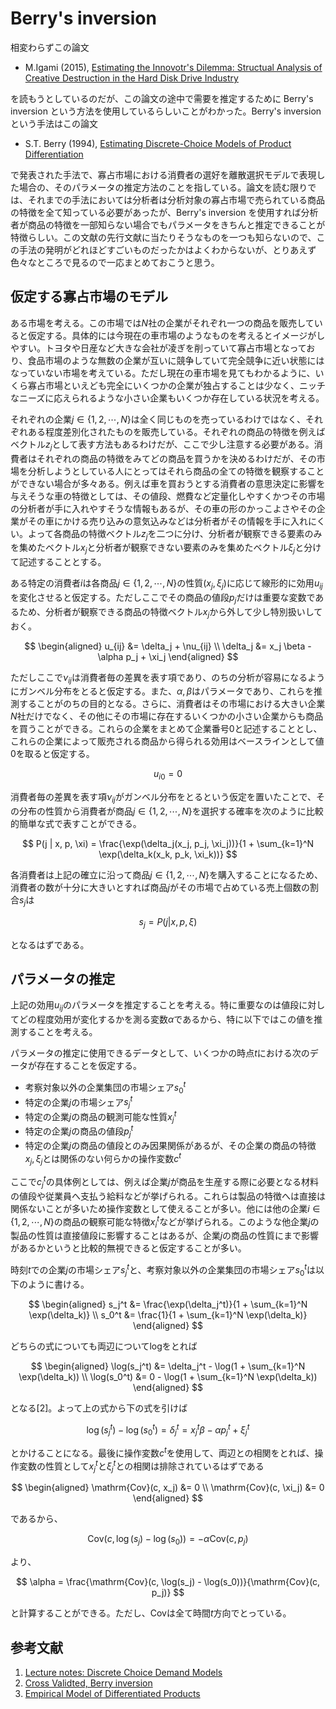 # Berry's inversion

相変わらずこの論文

- M.Igami (2015), [Estimating the Innovotr's Dilemma: Structual Analysis of Creative Destruction in the Hard Disk Drive Industry](https://papers.ssrn.com/sol3/papers.cfm?abstract_id=1733174)

を読もうとしているのだが、この論文の途中で需要を推定するために Berry's inversion という方法を使用しているらしいことがわかった。Berry's inversion という手法はこの論文

- S.T. Berry (1994), [Estimating Discrete-Choice Models of Product Differentiation](https://www.jstor.org/stable/2555829)

で発表された手法で、寡占市場における消費者の選好を離散選択モデルで表現した場合の、そのパラメータの推定方法のことを指している。論文を読む限りでは、それまでの手法においては分析者は分析対象の寡占市場で売られている商品の特徴を全て知っている必要があったが、Berry's inversion を使用すれば分析者が商品の特徴を一部知らない場合でもパラメータをきちんと推定できることが特徴らしい。この文献の先行文献に当たりそうなものを一つも知らないので、この手法の発明がどれほどすごいものだったかはよくわからないが、とりあえず色々なところで見るので一応まとめておこうと思う。

## 仮定する寡占市場のモデル

ある市場を考える。この市場では$N$社の企業がそれぞれ一つの商品を販売していると仮定する。具体的には今現在の車市場のようなものを考えるとイメージがしやすい。トヨタや日産など大きな会社が凌ぎを削っていて寡占市場となっており、食品市場のような無数の企業が互いに競争していて完全競争に近い状態にはなっていない市場を考えている。ただし現在の車市場を見てもわかるように、いくら寡占市場といえども完全にいくつかの企業が独占することは少なく、ニッチなニーズに応えられるような小さい企業もいくつか存在している状況を考える。

それぞれの企業$j \in \{1, 2, \cdots, N \}$は全く同じものを売っているわけではなく、それぞれある程度差別化されたものを販売している。それぞれの商品の特徴を例えばベクトル$z_j$として表す方法もあるわけだが、ここで少し注意する必要がある。消費者はそれぞれの商品の特徴をみてどの商品を買うかを決めるわけだが、その市場を分析しようとしている人にとってはそれら商品の全ての特徴を観察することができない場合が多々ある。例えば車を買おうとする消費者の意思決定に影響を与えそうな車の特徴としては、その値段、燃費など定量化しやすくかつその市場の分析者が手に入れやすそうな情報もあるが、その車の形のかっこよさやその企業がその車にかける売り込みの意気込みなどは分析者がその情報を手に入れにくい。よって各商品の特徴ベクトル$z_j$を二つに分け、分析者が観察できる要素のみを集めたベクトル$x_j$と分析者が観察できない要素のみを集めたベクトル$\xi_j$と分けて記述することとする。

ある特定の消費者$i$は各商品$j \in \{1, 2, \cdots, N \}$の性質$(x_j, \xi_j)$に応じて線形的に効用$u_{ij}$を変化させると仮定する。ただしここでその商品の値段$p_j$だけは重要な変数であるため、分析者が観察できる商品の特徴ベクトル$x_j$から外して少し特別扱いしておく。

$$
\begin{aligned}
u_{ij} &= \delta_j + \nu_{ij} \\
\delta_j &= x_j \beta - \alpha p_j + \xi_j
\end{aligned}
$$

ただしここで$\nu_{ij}$は消費者毎の差異を表す項であり、のちの分析が容易になるようにガンベル分布をとると仮定する。また、$\alpha, \beta$はパラメータであり、これらを推測することがのちの目的となる。さらに、消費者はその市場における大きい企業$N$社だけでなく、その他にその市場に存在するいくつかの小さい企業からも商品を買うことができる。これらの企業をまとめて企業番号$0$と記述することとし、これらの企業によって販売される商品から得られる効用はベースラインとして値$0$を取ると仮定する。

$$
u_{i0} = 0
$$

消費者毎の差異を表す項$\nu_{ij}$がガンベル分布をとるという仮定を置いたことで、その分布の性質から消費者が商品$j \in \{ 1, 2, \cdots, N\}$を選択する確率を次のように比較的簡単な式で表すことができる。

$$
P(j | x, p, \xi) = \frac{\exp(\delta_j(x_j, p_j, \xi_j))}{1 + \sum_{k=1}^N \exp(\delta_k(x_k, p_k, \xi_k))}
$$

各消費者は上記の確立に沿って商品$j \in \{ 1, 2, \cdots, N\}$を購入することになるため、消費者の数が十分に大きいとすれば商品$j$がその市場で占めている売上個数の割合$s_j$は

$$
s_j = P(j | x, p, \xi)
$$

となるはずである。

## パラメータの推定

上記の効用$u_{ij}$のパラメータを推定することを考える。特に重要なのは値段に対してどの程度効用が変化するかを測る変数$\alpha$であるから、特に以下ではこの値を推測することを考える。

パラメータの推定に使用できるデータとして、いくつかの時点$t$における次のデータが存在することを仮定する。

- 考察対象以外の企業集団の市場シェア$s_0^t$
- 特定の企業$j$の市場シェア$s_j^t$
- 特定の企業$j$の商品の観測可能な性質$x_j^t$
- 特定の企業$j$の商品の値段$p_j^t$
- 特定の企業$j$の商品の値段とのみ因果関係があるが、その企業の商品の特徴$x_j, \xi_j$とは関係のない何らかの操作変数$c^t$

ここで$c_j^t$の具体例としては、例えば企業$j$が商品を生産する際に必要となる材料の値段や従業員へ支払う給料などが挙げられる。これらは製品の特徴へは直接は関係ないことが多いため操作変数として使えることが多い。他には他の企業$i \in \{ 1, 2, \cdots, N\}$の商品の観察可能な特徴$x_i^t$などが挙げられる。このような他企業$j$の製品の性質は直接値段に影響することはあるが、企業$j$の商品の性質にまで影響があるかというと比較的無視できると仮定することが多い。

時刻$t$での企業$j$の市場シェア$s_j^t$と、考察対象以外の企業集団の市場シェア$s_0^t$は以下のように書ける。

$$
\begin{aligned}
s_j^t &= \frac{\exp(\delta_j^t)}{1 + \sum_{k=1}^N \exp(\delta_k)} \\
s_0^t &= \frac{1}{1 + \sum_{k=1}^N \exp(\delta_k)}
\end{aligned}
$$

どちらの式についても両辺についてlogをとれば

$$
\begin{aligned}
\log(s_j^t) &= \delta_j^t - \log(1 + \sum_{k=1}^N \exp(\delta_k)) \\
\log(s_0^t) &= 0 - \log(1 + \sum_{k=1}^N \exp(\delta_k))
\end{aligned}
$$

となる[2]。よって上の式から下の式を引けば

$$
\log(s_j^t) - \log(s_0^t) = \delta_j^t = x_j^t \beta - \alpha p_j^t + \xi_j^t
$$

とかけることになる。最後に操作変数$c^t$を使用して、両辺との相関をとれば、操作変数の性質として$x_j^t$と$\xi_j^t$との相関は排除されているはずである

$$
\begin{aligned}
\mathrm{Cov}(c, x_j) &= 0 \\
\mathrm{Cov}(c, \xi_j) &= 0
\end{aligned}
$$

であるから、

$$
\mathrm{Cov}(c, \log(s_j) - \log(s_0)) = - \alpha \mathrm{Cov}(c, p_j)
$$

より、

$$
\alpha = \frac{\mathrm{Cov}(c, \log(s_j) - \log(s_0))}{\mathrm{Cov}(c, p_j)}
$$

と計算することができる。ただし、Covは全て時間$t$方向でとっている。

## 参考文献

1. [Lecture notes: Discrete Choice Demand Models](http://www.its.caltech.edu/~mshum/gradio/berry.pdf)
1. [Cross Validted, Berry inversion](https://stats.stackexchange.com/questions/86715/berry-inversion)
1. [Empirical Model of Differentiated Products](https://www.cemmap.ac.uk/uploads/cemmap/resources%20(slides)/Steven%20Berry%20-%20slides%2018.06.15.pdf)
